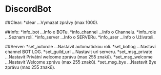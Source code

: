 # DiscordBot

##Clear:
  *clear           ...Vymazat zprávy (max 1000).

##Info:
*info_bot        ...Info o BOTu.
*info_channel    ...Info o Channelu.
*info_role       ...Seznam rolí.
*info_server     ...Info o SERVERu.
*info_user       ...Info o Uživateli.

##Server:
*set_autorole    ...Nastavit automatickou roli.
*set_botlog      ...Nastaví channel BOT LOG.
*set_guild_url   ...Nastavit url serveru.
*set_msg_private ...Nastavit Privátní welcome zprávu (max 255 znaků).
*set_msg_welcome ...Nastavit Welcome zprávu (max 255 znaků).
*set_msg_bye     ...Nastavit Bye zprávu (max 255 znaků).
